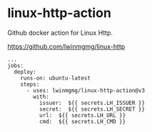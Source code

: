 # linux-http-action
Github docker action for Linux Http.

https://github.com/lwinmgmg/linux-http

```
...
jobs:
  deploy:
    runs-on: ubuntu-latest
    steps:
      - uses: lwinmgmg/linux-http-action@v3
        with:
          issuer:  ${{ secrets.LH_ISSUER }}
          secret:  ${{ secrets.LH_SECRET }}
          url:  ${{ secrets.LH_URL }}
          cmd:  ${{ secrets.LH_CMD }}
```

